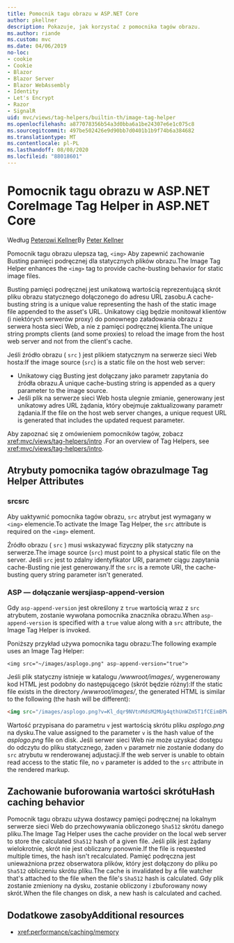 ```yaml
---
title: Pomocnik tagu obrazu w ASP.NET Core
author: pkellner
description: Pokazuje, jak korzystać z pomocnika tagów obrazu.
ms.author: riande
ms.custom: mvc
ms.date: 04/06/2019
no-loc:
- cookie
- Cookie
- Blazor
- Blazor Server
- Blazor WebAssembly
- Identity
- Let's Encrypt
- Razor
- SignalR
uid: mvc/views/tag-helpers/builtin-th/image-tag-helper
ms.openlocfilehash: a877078356b54a3d0bba6a1be24307e6e1c075c8
ms.sourcegitcommit: 497be502426e9d90bb7d0401b1b9f74b6a384682
ms.translationtype: MT
ms.contentlocale: pl-PL
ms.lasthandoff: 08/08/2020
ms.locfileid: "88018601"
---
```

# <a name="image-tag-helper-in-aspnet-core"></a><span data-ttu-id="24101-103">Pomocnik tagu obrazu w ASP.NET Core</span><span class="sxs-lookup"><span data-stu-id="24101-103">Image Tag Helper in ASP.NET Core</span></span>

<span data-ttu-id="24101-104">Według [Peterowi Kellner](https://peterkellner.net)</span><span class="sxs-lookup"><span data-stu-id="24101-104">By [Peter Kellner](https://peterkellner.net)</span></span>

<span data-ttu-id="24101-105">Pomocnik tagu obrazu ulepsza tag, `<img>` Aby zapewnić zachowanie Busting pamięci podręcznej dla statycznych plików obrazu.</span><span class="sxs-lookup"><span data-stu-id="24101-105">The Image Tag Helper enhances the `<img>` tag to provide cache-busting behavior for static image files.</span></span>

<span data-ttu-id="24101-106">Busting pamięci podręcznej jest unikatową wartością reprezentującą skrót pliku obrazu statycznego dołączonego do adresu URL zasobu.</span><span class="sxs-lookup"><span data-stu-id="24101-106">A cache-busting string is a unique value representing the hash of the static image file appended to the asset's URL.</span></span> <span data-ttu-id="24101-107">Unikatowy ciąg będzie monitował klientów (i niektórych serwerów proxy) do ponownego załadowania obrazu z serwera hosta sieci Web, a nie z pamięci podręcznej klienta.</span><span class="sxs-lookup"><span data-stu-id="24101-107">The unique string prompts clients (and some proxies) to reload the image from the host web server and not from the client's cache.</span></span>

<span data-ttu-id="24101-108">Jeśli źródło obrazu ( `src` ) jest plikiem statycznym na serwerze sieci Web hosta:</span><span class="sxs-lookup"><span data-stu-id="24101-108">If the image source (`src`) is a static file on the host web server:</span></span>

* <span data-ttu-id="24101-109">Unikatowy ciąg Busting jest dołączany jako parametr zapytania do źródła obrazu.</span><span class="sxs-lookup"><span data-stu-id="24101-109">A unique cache-busting string is appended as a query parameter to the image source.</span></span>
* <span data-ttu-id="24101-110">Jeśli plik na serwerze sieci Web hosta ulegnie zmianie, generowany jest unikatowy adres URL żądania, który obejmuje zaktualizowany parametr żądania.</span><span class="sxs-lookup"><span data-stu-id="24101-110">If the file on the host web server changes, a unique request URL is generated that includes the updated request parameter.</span></span>

<span data-ttu-id="24101-111">Aby zapoznać się z omówieniem pomocników tagów, zobacz <xref:mvc/views/tag-helpers/intro> .</span><span class="sxs-lookup"><span data-stu-id="24101-111">For an overview of Tag Helpers, see <xref:mvc/views/tag-helpers/intro>.</span></span>

## <a name="image-tag-helper-attributes"></a><span data-ttu-id="24101-112">Atrybuty pomocnika tagów obrazu</span><span class="sxs-lookup"><span data-stu-id="24101-112">Image Tag Helper Attributes</span></span>

### <a name="src"></a><span data-ttu-id="24101-113">src</span><span class="sxs-lookup"><span data-stu-id="24101-113">src</span></span>

<span data-ttu-id="24101-114">Aby uaktywnić pomocnika tagów obrazu, `src` atrybut jest wymagany w `<img>` elemencie.</span><span class="sxs-lookup"><span data-stu-id="24101-114">To activate the Image Tag Helper, the `src` attribute is required on the `<img>` element.</span></span>

<span data-ttu-id="24101-115">Źródło obrazu ( `src` ) musi wskazywać fizyczny plik statyczny na serwerze.</span><span class="sxs-lookup"><span data-stu-id="24101-115">The image source (`src`) must point to a physical static file on the server.</span></span> <span data-ttu-id="24101-116">Jeśli `src` jest to zdalny identyfikator URI, parametr ciągu zapytania cache-Busting nie jest generowany.</span><span class="sxs-lookup"><span data-stu-id="24101-116">If the `src` is a remote URI, the cache-busting query string parameter isn't generated.</span></span>

### <a name="asp-append-version"></a><span data-ttu-id="24101-117">ASP — dołączanie wersji</span><span class="sxs-lookup"><span data-stu-id="24101-117">asp-append-version</span></span>

<span data-ttu-id="24101-118">Gdy `asp-append-version` jest określony z `true` wartością wraz z `src` atrybutem, zostanie wywołana pomocnika znacznika obrazu.</span><span class="sxs-lookup"><span data-stu-id="24101-118">When `asp-append-version` is specified with a `true` value along with a `src` attribute, the Image Tag Helper is invoked.</span></span>

<span data-ttu-id="24101-119">Poniższy przykład używa pomocnika tagu obrazu:</span><span class="sxs-lookup"><span data-stu-id="24101-119">The following example uses an Image Tag Helper:</span></span>

```cshtml
<img src="~/images/asplogo.png" asp-append-version="true">
```

<span data-ttu-id="24101-120">Jeśli plik statyczny istnieje w katalogu */wwwroot/images/*, wygenerowany kod HTML jest podobny do następującego (skrót będzie różny):</span><span class="sxs-lookup"><span data-stu-id="24101-120">If the static file exists in the directory */wwwroot/images/*, the generated HTML is similar to the following (the hash will be different):</span></span>

```html
<img src="/images/asplogo.png?v=Kl_dqr9NVtnMdsM2MUg4qthUnWZm5T1fCEimBPWDNgM">
```

<span data-ttu-id="24101-121">Wartość przypisana do parametru `v` jest wartością skrótu pliku *asplogo.png* na dysku.</span><span class="sxs-lookup"><span data-stu-id="24101-121">The value assigned to the parameter `v` is the hash value of the *asplogo.png* file on disk.</span></span> <span data-ttu-id="24101-122">Jeśli serwer sieci Web nie może uzyskać dostępu do odczytu do pliku statycznego, żaden `v` parametr nie zostanie dodany do `src` atrybutu w renderowanej adjustacji.</span><span class="sxs-lookup"><span data-stu-id="24101-122">If the web server is unable to obtain read access to the static file, no `v` parameter is added to the `src` attribute in the rendered markup.</span></span>

## <a name="hash-caching-behavior"></a><span data-ttu-id="24101-123">Zachowanie buforowania wartości skrótu</span><span class="sxs-lookup"><span data-stu-id="24101-123">Hash caching behavior</span></span>

<span data-ttu-id="24101-124">Pomocnik tagu obrazu używa dostawcy pamięci podręcznej na lokalnym serwerze sieci Web do przechowywania obliczonego `Sha512` skrótu danego pliku.</span><span class="sxs-lookup"><span data-stu-id="24101-124">The Image Tag Helper uses the cache provider on the local web server to store the calculated `Sha512` hash of a given file.</span></span> <span data-ttu-id="24101-125">Jeśli plik jest żądany wielokrotnie, skrót nie jest obliczany ponownie.</span><span class="sxs-lookup"><span data-stu-id="24101-125">If the file is requested multiple times, the hash isn't recalculated.</span></span> <span data-ttu-id="24101-126">Pamięć podręczna jest unieważniona przez obserwatora plików, który jest dołączony do pliku po `Sha512` obliczeniu skrótu pliku.</span><span class="sxs-lookup"><span data-stu-id="24101-126">The cache is invalidated by a file watcher that's attached to the file when the file's `Sha512` hash is calculated.</span></span> <span data-ttu-id="24101-127">Gdy plik zostanie zmieniony na dysku, zostanie obliczony i zbuforowany nowy skrót.</span><span class="sxs-lookup"><span data-stu-id="24101-127">When the file changes on disk, a new hash is calculated and cached.</span></span>

## <a name="additional-resources"></a><span data-ttu-id="24101-128">Dodatkowe zasoby</span><span class="sxs-lookup"><span data-stu-id="24101-128">Additional resources</span></span>

* <xref:performance/caching/memory>
